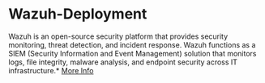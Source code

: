 # Wazuh-Deployment

Wazuh is an open-source security platform that provides security monitoring, threat detection, and incident response. Wazuh functions as a SIEM (Security Information and Event Management) solution that monitors logs, file integrity, malware analysis, and endpoint security across IT infrastructure.* [More Info]([https://github.com/DataTalksClub/data-engineering-zoomcamp](https://documentation.wazuh.com/current/getting-started/index.html))


